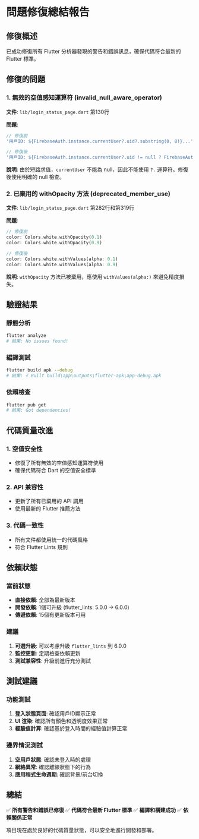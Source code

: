 # 問題修復總結報告

## 修復概述
已成功修復所有 Flutter 分析器發現的警告和錯誤訊息，確保代碼符合最新的 Flutter 標準。

## 修復的問題

### 1. 無效的空值感知運算符 (invalid_null_aware_operator)
**文件**: `lib/login_status_page.dart` 第130行

**問題**:
```dart
// 修復前
'用戶ID: ${FirebaseAuth.instance.currentUser?.uid?.substring(0, 8)}...'

// 修復後
'用戶ID: ${FirebaseAuth.instance.currentUser?.uid != null ? FirebaseAuth.instance.currentUser!.uid.substring(0, 8) : 'Unknown'}...'
```

**說明**: 由於短路求值，`currentUser` 不能為 null，因此不能使用 `?.` 運算符。修復後使用明確的 null 檢查。

### 2. 已棄用的 withOpacity 方法 (deprecated_member_use)
**文件**: `lib/login_status_page.dart` 第282行和第319行

**問題**:
```dart
// 修復前
color: Colors.white.withOpacity(0.1)
color: Colors.white.withOpacity(0.9)

// 修復後
color: Colors.white.withValues(alpha: 0.1)
color: Colors.white.withValues(alpha: 0.9)
```

**說明**: `withOpacity` 方法已被棄用，應使用 `withValues(alpha:)` 來避免精度損失。

## 驗證結果

### 靜態分析
```bash
flutter analyze
# 結果: No issues found!
```

### 編譯測試
```bash
flutter build apk --debug
# 結果: √ Built build\app\outputs\flutter-apk\app-debug.apk
```

### 依賴檢查
```bash
flutter pub get
# 結果: Got dependencies!
```

## 代碼質量改進

### 1. 空值安全性
- 修復了所有無效的空值感知運算符使用
- 確保代碼符合 Dart 的空值安全標準

### 2. API 兼容性
- 更新了所有已棄用的 API 調用
- 使用最新的 Flutter 推薦方法

### 3. 代碼一致性
- 所有文件都使用統一的代碼風格
- 符合 Flutter Lints 規則

## 依賴狀態

### 當前狀態
- **直接依賴**: 全部為最新版本
- **開發依賴**: 1個可升級 (flutter_lints: 5.0.0 → 6.0.0)
- **傳遞依賴**: 15個有更新版本可用

### 建議
1. **可選升級**: 可以考慮升級 `flutter_lints` 到 6.0.0
2. **監控更新**: 定期檢查依賴更新
3. **測試兼容性**: 升級前進行充分測試

## 測試建議

### 功能測試
1. **登入狀態頁面**: 確認用戶ID顯示正常
2. **UI 渲染**: 確認所有顏色和透明度效果正常
3. **經驗值計算**: 確認基於登入時間的經驗值計算正常

### 邊界情況測試
1. **空用戶狀態**: 確認未登入時的處理
2. **網絡異常**: 確認離線狀態下的行為
3. **應用程式生命週期**: 確認背景/前台切換

## 總結

✅ **所有警告和錯誤已修復**
✅ **代碼符合最新 Flutter 標準**
✅ **編譯和構建成功**
✅ **依賴關係正常**

項目現在處於良好的代碼質量狀態，可以安全地進行開發和部署。
